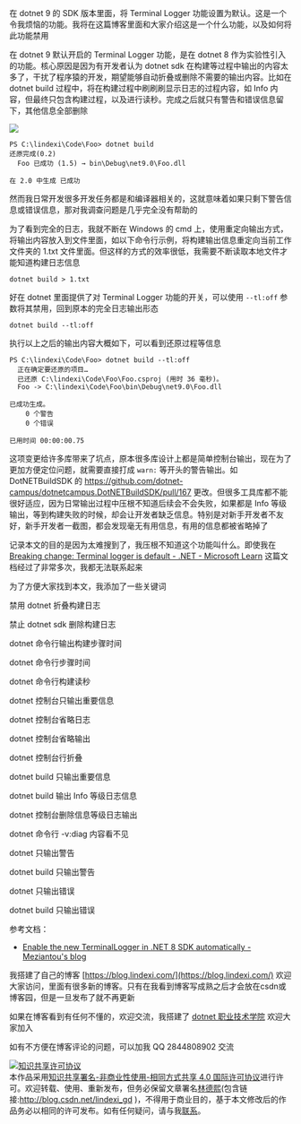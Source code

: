 
在 dotnet 9 的 SDK 版本里面，将 Terminal Logger 功能设置为默认。这是一个令我烦恼的功能。我将在这篇博客里面和大家介绍这是一个什么功能，以及如何将此功能禁用

<!--more-->


<!-- 发布 -->
<!-- 博客 -->

在 dotnet 9 默认开启的 Terminal Logger 功能，是在 dotnet 8 作为实验性引入的功能。核心原因是因为有开发者认为 dotnet sdk 在构建等过程中输出的内容太多了，干扰了程序猿的开发，期望能够自动折叠或删除不需要的输出内容。比如在 dotnet build 过程中，将在构建过程中刷刷刷显示日志的过程内容，如 Info 内容，但最终只包含构建过程，以及进行读秒。完成之后就只有警告和错误信息留下，其他信息全部删除

<!-- ![](image/dotnet Cli sdk 什么是 Terminal Logger 以及如何禁用此功能/dotnet Cli sdk 什么是 Terminal Logger 以及如何禁用此功能0.gif) -->
![](http://cdn.lindexi.site/lindexi%2Fdotnet%2520Cli%2520sdk%2520%25E4%25BB%2580%25E4%25B9%2588%25E6%2598%25AF%2520Terminal%2520Logger%2520%25E4%25BB%25A5%25E5%258F%258A%25E5%25A6%2582%25E4%25BD%2595%25E7%25A6%2581%25E7%2594%25A8%25E6%25AD%25A4%25E5%258A%259F%25E8%2583%25BD0.gif)

```
PS C:\lindexi\Code\Foo> dotnet build
还原完成(0.2)
  Foo 已成功 (1.5) → bin\Debug\net9.0\Foo.dll

在 2.0 中生成 已成功
```

然而我日常开发很多开发任务都是和编译器相关的，这就意味着如果只剩下警告信息或错误信息，那对我调查问题是几乎完全没有帮助的

为了看到完全的日志，我就不断在 Windows 的 cmd 上，使用重定向输出方式，将输出内容放入到文件里面，如以下命令行示例，将构建输出信息重定向当前工作文件夹的 1.txt 文件里面。但这样的方式的效率很低，我需要不断读取本地文件才能知道构建日志信息

```
dotnet build > 1.txt
```

好在 dotnet 里面提供了对 Terminal Logger 功能的开关，可以使用 `--tl:off` 参数将其禁用，回到原本的完全日志输出形态

```
dotnet build --tl:off
```

执行以上之后的输出内容大概如下，可以看到还原过程等信息

```
PS C:\lindexi\Code\Foo> dotnet build --tl:off
  正在确定要还原的项目…
  已还原 C:\lindexi\Code\Foo\Foo.csproj (用时 36 毫秒)。
  Foo -> C:\lindexi\Code\Foo\bin\Debug\net9.0\Foo.dll

已成功生成。
    0 个警告
    0 个错误

已用时间 00:00:00.75
```

这项变更给许多库带来了坑点，原本很多库设计上都是简单控制台输出，现在为了更加方便定位问题，就需要直接打成 `warn:` 等开头的警告输出。如 DotNETBuildSDK 的 <https://github.com/dotnet-campus/dotnetcampus.DotNETBuildSDK/pull/167> 更改。但很多工具库都不能很好适应，因为日常输出过程中压根不知道后续会不会失败，如果都是 Info 等级输出，等到构建失败的时候，却会让开发者缺乏信息。特别是对新手开发者不友好，新手开发者一截图，都会发现毫无有用信息，有用的信息都被省略掉了

记录本文的目的是因为太难搜到了，我压根不知道这个功能叫什么。即使我在 [Breaking change: Terminal logger is default - .NET - Microsoft Learn](https://learn.microsoft.com/en-us/dotnet/core/compatibility/sdk/9.0/terminal-logger ) 这篇文档经过了非常多次，我都无法联系起来

为了方便大家找到本文，我添加了一些关键词

禁用 dotnet 折叠构建日志

禁止 dotnet sdk 删除构建日志

dotnet 命令行输出构建步骤时间

dotnet 命令行步骤时间

dotnet 命令行构建读秒

dotnet 控制台只输出重要信息

dotnet 控制台省略日志

dotnet 控制台省略输出

dotnet 控制台行折叠

dotnet build 只输出重要信息

dotnet build 输出 Info 等级日志信息

dotnet 控制台删除信息等级日志输出

dotnet 命令行 -v:diag 内容看不见

dotnet 只输出警告

dotnet build 只输出警告

dotnet 只输出错误

dotnet build 只输出错误

参考文档：

- [Enable the new TerminalLogger in .NET 8 SDK automatically - Meziantou's blog](https://www.meziantou.net/enable-the-new-terminallogger-in-dotnet-8-sdk-automatically.htm )


我搭建了自己的博客 [https://blog.lindexi.com/](https://blog.lindexi.com/) 欢迎大家访问，里面有很多新的博客。只有在我看到博客写成熟之后才会放在csdn或博客园，但是一旦发布了就不再更新

如果在博客看到有任何不懂的，欢迎交流，我搭建了 [dotnet 职业技术学院](https://t.me/dotnet_campus) 欢迎大家加入

如有不方便在博客评论的问题，可以加我 QQ 2844808902 交流

<a rel="license" href="http://creativecommons.org/licenses/by-nc-sa/4.0/"><img alt="知识共享许可协议" style="border-width:0" src="https://licensebuttons.net/l/by-nc-sa/4.0/88x31.png" /></a><br />本作品采用<a rel="license" href="http://creativecommons.org/licenses/by-nc-sa/4.0/">知识共享署名-非商业性使用-相同方式共享 4.0 国际许可协议</a>进行许可。欢迎转载、使用、重新发布，但务必保留文章署名[林德熙](http://blog.csdn.net/lindexi_gd)(包含链接:http://blog.csdn.net/lindexi_gd )，不得用于商业目的，基于本文修改后的作品务必以相同的许可发布。如有任何疑问，请与我[联系](mailto:lindexi_gd@163.com)。